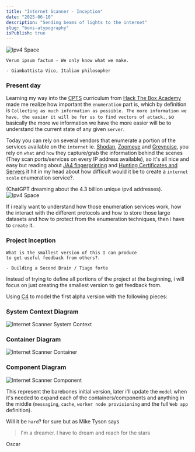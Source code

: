```yaml
---
title: "Internet Scanner - Inception"
date: "2025-06-10"
description: "Sending beams of lights to the internet"
slug: "boxs-atypography"
isPublish: true
---
```


![Ipv4 Space](ipv4_scanner.webp)

```
Verum ipsum factum - We only know what we make.

- Giambattista Vico, Italian philosopher 
```

### Present day
Learning my way into the [CPTS] curriculum from [Hack The Box Academy] made me realize how important the `enumeration` part is, which by definition is `Collecting as much information as possible. The more information we have, the easier it will be for us to find vectors of attack.`, so basically the more we information we have the more easier will be to understand the current state of any given `server`.

Today you can rely on several vendors that enumerate a portion of the services available on the `internet` ie. [Shodan], [Zoomeye] and [Greynoise], you rely on `what` and `how` they capture/grab the information behind the scenes (They scan ports/services on every IP address available), so it's all nice and easy but reading about [JA4 fingerprinting] and [Hunting Certificates and Servers] it hit in my head about how difficult would it be to create a `internet scale` enumeration service?.

(ChatGPT dreaming about the 4.3 billion unique ipv4 addresses).
![Ipv4 Space](ipv4_space.webp)

If i really want to understand how those enumeration services work, how the interact with the different protocols and how to store those large datasets and how to protect from the enumeration techniques, then i have to `create` it.

### Project Inception
```
What is the smallest version of this I can produce 
to get useful feedback from others?.

- Building a Second Brain / Tiago forte 
```
Instead of trying to define all portions of the project at the beginning, i will focus on just creating the smallest version to get feedback from.

Using [C4] to model the first alpha version with the following pieces:

### System Context Diagram
![Internet Scanner System Context](structurizr-scanner-SystemContext-001.png)

### Container Diagram
![Internet Scanner Container](structurizr-scanner-Container-001.png)

### Component Diagram
![Internet Scanner Component](structurizr-scanner-Component-001.png)

This represent the barebones initial version, later i'll update the `model` when it's needed to expand each of the containers/components and anything in the middle (`messaging`, `cache`, `worker node provisioning` and the full `Web app` definition).

Will it be `hard`? for sure but as Mike Tyson says 

>I'm a dreamer. I have to dream and reach for the stars

Oscar


[CPTS]: https://academy.hackthebox.com/preview/certifications/htb-certified-penetration-testing-specialist
[Hack The Box Academy]: https://academy.hackthebox.com/
[Intro to Shodan and the true nature of the internet]: https://www.youtube.com/watch?v=6wvRrmVFr_8

[CPTS]: https://academy.hackthebox.com/preview/certifications/htb-certified-penetration-testing-specialist
[Hunting Certificates and Servers]: https://www.youtube.com/watch?v=1pqCqz3JzXE
[Intro to Shodan and the true nature of the internet]: https://www.youtube.com/watch?v=6wvRrmVFr_8
[Shodan]: https://www.shodan.io/
[Zoomeye]: https://www.zoomeye.org/
[Greynoise]: https://viz.greynoise.io
[JA4]: https://blog.foxio.io/ja4%2B-network-fingerprinting
[Building a Second Brain]: https://www.buildingasecondbrain.com/
[JA4 fingerprinting]: https://github.com/FoxIO-LLC/ja4
[C4]: https://c4model.com/